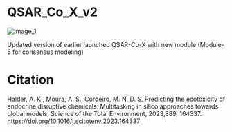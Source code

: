 # QSAR_Co_X_v2

![image_1](https://github.com/ncordeirfcup/QSAR_Co_X_v2/assets/68471523/5931e176-2609-4116-9a73-5b911efe553d)

Updated version of earlier launched QSAR-Co-X with new module (Module-5 for consensus modeling)

# Citation
Halder, A. K., Moura, A. S., Cordeiro, M. N. D. S. Predicting the ecotoxicity of endocrine disruptive chemicals: Multitasking in silico approaches towards global models, Science of the Total Environment, 2023,889, 164337. https://doi.org/10.1016/j.scitotenv.2023.164337 
